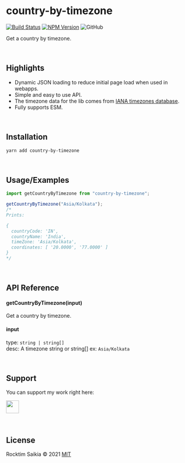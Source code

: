 # country-by-timezone

[![Build Status](https://github.com/rocktimsaikia/country-by-timezone/workflows/CI/badge.svg?branch=main)](https://github.com/rocktimsaikia/country-by-timezone/actions?query=branch%3Amain+workflow%3ACI)
[![NPM Version](https://badge.fury.io/js/%40rocktimsaikia%2Fgithub-card.svg)](https://www.npmjs.com/package/@rocktimsaikia/github-card)
![GitHub](https://img.shields.io/github/license/rocktimsaikia/country-by-timezone)

Get a country by timezone.

<br/>

## Highlights

- Dynamic JSON loading to reduce initial page load when used in webapps.
- Simple and easy to use API.
- The timezone data for the lib comes from [IANA timezones database](https://www.iana.org/time-zones).
- Fully supports ESM.

<br/>

## Installation

```bash
yarn add country-by-timezone
```

<br/>

## Usage/Examples

```js
import getCountryByTimezone from "country-by-timezone";

getCountryByTimezone("Asia/Kolkata");
/*
Prints:

{
  countryCode: 'IN',
  countryName: 'India',
  timeZone: 'Asia/Kolkata',
  coordinates: [ '20.0000', '77.0000' ]
}
*/
```

<br/>

## API Reference

#### getCountryByTimezone(input)

Get a country by timezone.

#### input

type: `string | string[]` \
desc: A timezone string or string[] ex: `Asia/Kolkata`

<br/>
  
## Support

You can support my work right here:

<a href="https://www.buymeacoffee.com/rocktimcodes"><img src="https://www.buymeacoffee.com/assets/img/guidelines/download-assets-sm-1.svg" height="35px"/></a>

<br/>
  
## License

Rocktim Saikia © 2021 [MIT](https://choosealicense.com/licenses/mit/)
